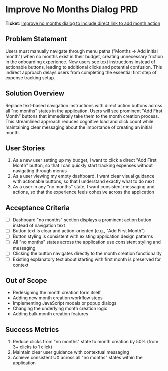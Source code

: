 # Improve No Months Dialog PRD

**Ticket**: [Improve no months dialog to include direct link to add month action](https://github.com/MarcinOrlowski/pyggy-expense-tracker/issues/131)

## Problem Statement

Users must manually navigate through menu paths ("Months → Add initial month") when no months exist
in their budget, creating unnecessary friction in the onboarding experience. New users see text
instructions instead of actionable buttons, leading to additional clicks and potential confusion.
This indirect approach delays users from completing the essential first step of expense tracking
setup.

## Solution Overview

Replace text-based navigation instructions with direct action buttons across all "no months" states
in the application. Users will see prominent "Add First Month" buttons that immediately take them to
the month creation process. This streamlined approach reduces cognitive load and click count while
maintaining clear messaging about the importance of creating an initial month.

## User Stories

1. As a new user setting up my budget, I want to click a direct "Add First Month" button, so that I
   can quickly start tracking expenses without navigating through menus
1. As a user viewing my empty dashboard, I want clear visual guidance with actionable buttons, so
   that I understand exactly what to do next
1. As a user in any "no months" state, I want consistent messaging and actions, so that the
   experience feels cohesive across the application

## Acceptance Criteria

- [ ] Dashboard "no months" section displays a prominent action button instead of navigation text
- [ ] Button text is clear and action-oriented (e.g., "Add First Month")
- [ ] Button styling is consistent with existing application design patterns
- [ ] All "no months" states across the application use consistent styling and messaging
- [ ] Clicking the button navigates directly to the month creation functionality
- [ ] Existing explanatory text about starting with first month is preserved for context

## Out of Scope

- Redesigning the month creation form itself
- Adding new month creation workflow steps
- Implementing JavaScript modals or popup dialogs
- Changing the underlying month creation logic
- Adding bulk month creation features

## Success Metrics

1. Reduce clicks from "no months" state to month creation by 50% (from 3+ clicks to 1 click)
2. Maintain clear user guidance with contextual messaging
3. Achieve consistent UX across all "no months" states within the application
